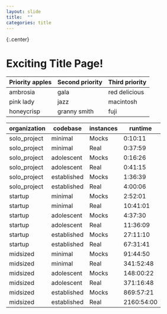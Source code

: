 ```yaml
---
layout: slide
title:  ""
categories: title
---
```


{:.center}
# Exciting Title Page!

| Priority apples | Second priority | Third priority |
|-------|--------|---------|
| ambrosia | gala | red delicious |
| pink lady | jazz | macintosh |
| honeycrisp | granny smith | fuji |

|organization | codebase | instances | runtime |
|-------|--------|---------|--------|
| solo_project | minimal | Mocks | 0:10:11 |
| solo_project | minimal | Real | 0:37:59 |
| solo_project | adolescent | Mocks | 0:16:26 |
| solo_project | adolescent | Real | 0:41:15 |
| solo_project | established | Mocks | 1:36:39 |
| solo_project | established | Real | 4:00:06 |
| startup | minimal | Mocks | 2:52:01 |
| startup | minimal | Real | 10:41:01 |
| startup | adolescent | Mocks | 4:37:30 |
| startup | adolescent | Real | 11:36:09 |
| startup | established | Mocks | 27:11:10 |
| startup | established | Real | 67:31:41 |
| midsized | minimal | Mocks | 91:44:50 |
| midsized | minimal | Real | 341:52:48 |
| midsized | adolescent | Mocks | 148:00:22 |
| midsized | adolescent | Real | 371:16:48 |
| midsized | established | Mocks | 869:57:21 |
| midsized | established | Real | 2160:54:00 |

